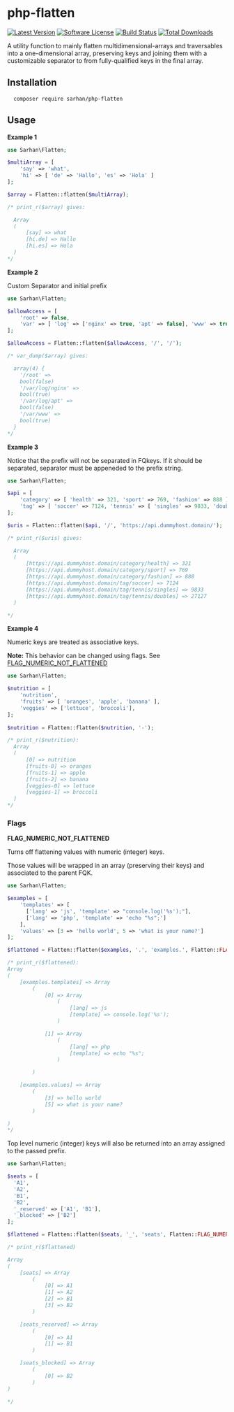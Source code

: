# php-flatten

[![Latest Version](https://img.shields.io/github/release/AlaaSarhan/php-flatten.svg?style=flat-square)](https://github.com/AlaaSarhan/php-flatten/releases)
[![Software License](https://img.shields.io/badge/license-MIT-brightgreen.svg?style=flat-square)](LICENSE)
[![Build Status](https://travis-ci.org/AlaaSarhan/php-flatten.svg?branch=master)](https://travis-ci.org/AlaaSarhan/php-flatten)
[![Total Downloads](https://img.shields.io/packagist/dt/sarhan/php-flatten.svg?style=flat-square)](https://packagist.org/packages/sarhan/php-flatten)

A utility function to mainly flatten multidimensional-arrays and traversables into a one-dimensional array, preserving keys
and joining them with a customizable separator to from fully-qualified keys in the final array.

## Installation

```
  composer require sarhan/php-flatten
```

## Usage

**Example 1**

```php
use Sarhan\Flatten;

$multiArray = [
    'say' => 'what',
    'hi' => [ 'de' => 'Hallo', 'es' => 'Hola' ]
];

$array = Flatten::flatten($multiArray);

/* print_r($array) gives:

  Array
  (
      [say] => what
      [hi.de] => Hallo
      [hi.es] => Hola
  )
*/
```
**Example 2**

Custom Separator and initial prefix
```php
use Sarhan\Flatten;

$allowAccess = [
    'root' => false,
    'var' => [ 'log' => ['nginx' => true, 'apt' => false], 'www' => true ],
];

$allowAccess = Flatten::flatten($allowAccess, '/', '/');

/* var_dump($array) gives:

  array(4) {
    '/root' =>
    bool(false)
    '/var/log/nginx' =>
    bool(true)
    '/var/log/apt' =>
    bool(false)
    '/var/www' =>
    bool(true)
  }
*/
```
**Example 3**

Notice that the prefix will not be separated in FQkeys. If it should be separated, separator must be appeneded to the prefix string.
```php
use Sarhan\Flatten;

$api = [
    'category' => [ 'health' => 321, 'sport' => 769, 'fashion' => 888 ],
    'tag' => [ 'soccer' => 7124, 'tennis' => [ 'singles' => 9833, 'doubles' => 27127 ] ],
];

$uris = Flatten::flatten($api, '/', 'https://api.dummyhost.domain/');

/* print_r($uris) gives:

  Array
  (
      [https://api.dummyhost.domain/category/health] => 321
      [https://api.dummyhost.domain/category/sport] => 769
      [https://api.dummyhost.domain/category/fashion] => 888
      [https://api.dummyhost.domain/tag/soccer] => 7124
      [https://api.dummyhost.domain/tag/tennis/singles] => 9833
      [https://api.dummyhost.domain/tag/tennis/doubles] => 27127
  )

*/
```

**Example 4**

Numeric keys are treated as associative keys.

**Note:** This behavior can be changed using flags. See [FLAG_NUMERIC_NOT_FLATTENED](#numeric_not_flattened)

```php
use Sarhan\Flatten;

$nutrition = [
    'nutrition',
    'fruits' => [ 'oranges', 'apple', 'banana' ],
    'veggies' => ['lettuce', 'broccoli'],
];
        
$nutrition = Flatten::flatten($nutrition, '-');

/* print_r($nutrition):
  Array
  (
      [0] => nutrition
      [fruits-0] => oranges
      [fruits-1] => apple
      [fruits-2] => banana
      [veggies-0] => lettuce
      [veggies-1] => broccoli
  )
*/
```

### Flags

<a name="numeric_not_flattened"></a>**FLAG_NUMERIC_NOT_FLATTENED**

Turns off flattening values with numeric (integer) keys.

Those values will be wrapped in an array (preserving their keys) and associated to the parent FQK.
```php
use Sarhan\Flatten;

$examples = [
    'templates' => [
      ['lang' => 'js', 'template' => "console.log('%s');"],
      ['lang' => 'php', 'template' => 'echo "%s";']
    ],
    'values' => [3 => 'hello world', 5 => 'what is your name?']
];

$flattened = Flatten::flatten($examples, '.', 'examples.', Flatten::FLAG_NUMERIC_NOT_FLATTENED);

/* print_r($flattened):
Array
(
    [examples.templates] => Array
        (
            [0] => Array
                (
                    [lang] => js
                    [template] => console.log('%s');
                )

            [1] => Array
                (
                    [lang] => php
                    [template] => echo "%s";
                )

        )

    [examples.values] => Array
        (
            [3] => hello world
            [5] => what is your name?
        )

)
*/

```
Top level numeric (integer) keys will also be returned into an array assigned to the passed prefix.
```php
use Sarhan\Flatten;

$seats = [
  'A1',
  'A2',
  'B1',
  'B2',
  '_reserved' => ['A1', 'B1'],
  '_blocked' => ['B2']
];

$flattened = Flatten::flatten($seats, '_', 'seats', Flatten::FLAG_NUMERIC_NOT_FLATTENED);

/* print_r($flattened)

Array
(
    [seats] => Array
        (
            [0] => A1
            [1] => A2
            [2] => B1
            [3] => B2
        )

    [seats_reserved] => Array
        (
            [0] => A1
            [1] => B1
        )

    [seats_blocked] => Array
        (
            [0] => B2
        )
)

*/
```

